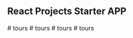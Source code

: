## React Projects Starter APP
#   t o u r s  
 #   t o u r s  
 #   t o u r s  
 #   t o u r s  
 